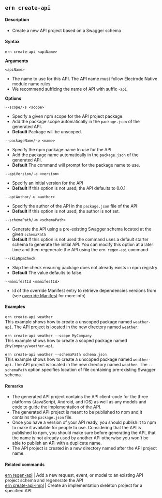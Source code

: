 ## `ern create-api`

#### Description

- Create a new API project based on a Swagger schema

#### Syntax

`ern create-api <apiName>`

**Arguments**

`<apiName>`

- The name to use for this API. The API name must follow Electrode Native module name rules.
- We recommend suffixing the name of API with suffix `-api`

**Options**

`--scope/-s <scope>`

- Specify a given npm scope for the API project package
- Add the package scope automatically in the `package.json` of the generated API.
- **Default** Package will be unscoped.

`--packageName/-p <name>`

- Specify the npm package name to use for the API.
- Add the package name automatically in the `package.json` of the generated API.
- **Default** The command will prompt for the package name to use.

`--apiVersion/-a <version>`

- Specify an initial version for the API
- **Default** If this option is not used, the API defaults to 0.0.1.

`--apiAuthor/-u <author>`

- Specify the author of the API in the `package.json` file of the API
- **Default** If this option is not used, the author is not set.

`--schemaPath/-m <schemaPath>`

- Generate the API using a pre-existing Swagger schema located at the given `schemaPath`
- **Default** If this option is not used the command uses a default starter schema to generate the initial API. You can modify this option at a later time and then regenerate the API using the `ern regen-api` command.

`--skipNpmCheck`

- Skip the check ensuring package does not already exists in npm registry
- **Default** The value defaults to false.

`--manifestId <manifestId>`

- Id of the override Manifest entry to retrieve dependencies versions from (see [override Manifest] for more info)

#### Examples

`ern create-api weather`  
This example shows how to create a unscoped package named `weather-api`. The API project is located in the new directory named `weather`.

`ern create-api weather --scope MyCompany`  
This example shows how to create a scoped package named `@MyCompany/weather-api`.

`ern create-api weather --schemaPath schema.json`  
This example shows how to create a unscoped package named `weather-api`. The API project is located in the new directory named `weather`. The `--schemaPath` option specifies location of file containing pre-existing Swagger schema.

#### Remarks

- The generated API project contains the API client-code for the three platforms (JavaScript, Android, and iOS) as well as any models and code to guide the implementation of the API.
- The generated API project is meant to be published to npm and it contains the `package.json` file.
- Once you have a version of your API ready, you should publish it to npm to make it available for people to use. Considering that the API is published to npm, you should make sure before generating the API, that the name is not already used by another API otherwise you won't be able to publish an API with a duplicate name.
- The API project is created in a new directory named after the API project name.

#### Related commands

[ern regen-api] | Add a new request, event, or model to an existing API project schema and regenerate the API  
[ern create-api-impl] | Create an implementation skeleton project for a specified API

[ern regen-api]: ./regen-api.md
[ern create-api-impl]: ./create-api-impl.md
[override manifest]: ../platform-parts/manifest/override.md
